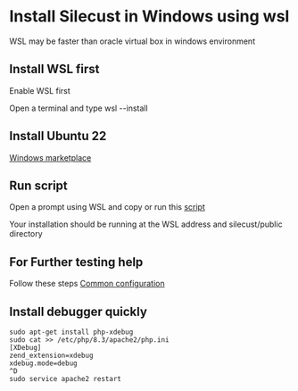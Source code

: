 # Install Silecust in Windows using wsl
WSL may be faster than oracle virtual box in windows environment

## Install WSL first
Enable WSL first

Open a terminal and type
wsl --install

## Install Ubuntu 22 
[Windows marketplace](https://www.microsoft.com/store/productId/9PN20MSR04DW?ocid=pdpshare)

## Run script
Open a prompt using WSL
and copy or run this [script](script.sh)

Your installation should be running at the WSL address and silecust/public directory

## For Further testing help
Follow these steps
[Common configuration](../../../development/common.md)

## Install debugger quickly 

```
sudo apt-get install php-xdebug   
sudo cat >> /etc/php/8.3/apache2/php.ini
[XDebug]
zend_extension=xdebug
xdebug.mode=debug
^D
sudo service apache2 restart
```